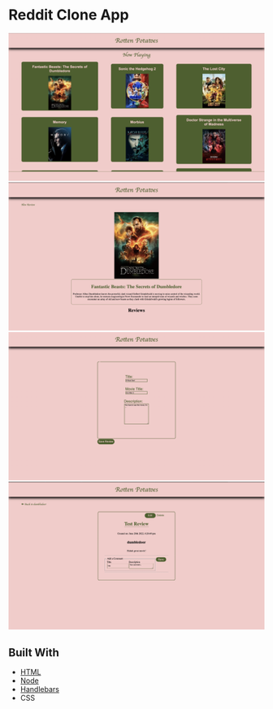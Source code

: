# Reddit Clone App
<img alt="Landing Page" src="./LandingPage.png" width="auto">
<img alt="Movie Show" src="./MovieShow.png" width="auto">
<img alt="Review Form" src="./NewReview.png" width="auto">
<img alt="Comment/Edit Form" src="./CommentandEdit.png" width="auto">

## Built With

- [HTML](https://en.wikipedia.org/wiki/HTML)
- [Node](https://nodejs.org/en/)
- [Handlebars](https://handlebarsjs.com)
- CSS